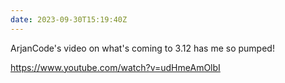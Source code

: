 ```yaml
---
date: 2023-09-30T15:19:40Z
---
```


ArjanCode's video on what's coming to 3.12 has me so pumped!

https://www.youtube.com/watch?v=udHmeAmOlbI

